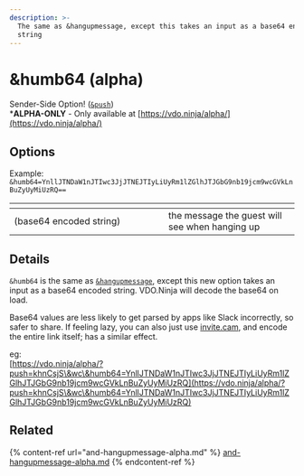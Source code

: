 ```yaml
---
description: >-
  The same as &hangupmessage, except this takes an input as a base64 encoded
  string
---
```


# \&humb64 (alpha)

Sender-Side Option! ([`&push`](../../source-settings/push.md))\
\***ALPHA-ONLY** - Only available at [https://vdo.ninja/alpha/](https://vdo.ninja/alpha/)

## Options

Example: `&humb64=YnllJTNDaW1nJTIwc3JjJTNEJTIyLiUyRm1lZGlhJTJGbG9nb19jcm9wcGVkLnBuZyUyMiUzRQ==`

<table><thead><tr><th width="257"></th><th></th></tr></thead><tbody><tr><td>(base64 encoded string)</td><td>the message the guest will see when hanging up</td></tr></tbody></table>

## Details

`&humb64` is the same as [`&hangupmessage`](and-hangupmessage-alpha.md), except this new option takes an input as a base64 encoded string. VDO.Ninja will decode the base64 on load.

Base64 values are less likely to get parsed by apps like Slack incorrectly, so safer to share. If feeling lazy, you can also just use [invite.cam](https://invite.cam/), and encode the entire link itself; has a similar effect.

eg:\
[https://vdo.ninja/alpha/?push=khnCsjS\&wc\&humb64=YnllJTNDaW1nJTIwc3JjJTNEJTIyLiUyRm1lZGlhJTJGbG9nb19jcm9wcGVkLnBuZyUyMiUzRQ](https://vdo.ninja/alpha/?push=khnCsjS\&wc\&humb64=YnllJTNDaW1nJTIwc3JjJTNEJTIyLiUyRm1lZGlhJTJGbG9nb19jcm9wcGVkLnBuZyUyMiUzRQ)

## Related

{% content-ref url="and-hangupmessage-alpha.md" %}
[and-hangupmessage-alpha.md](and-hangupmessage-alpha.md)
{% endcontent-ref %}
